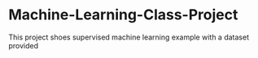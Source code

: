 # Machine-Learning-Class-Project
This project shoes supervised machine learning example with a dataset provided 
